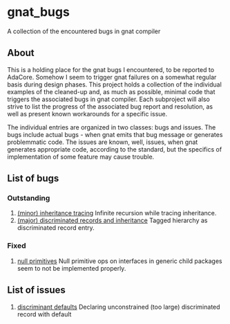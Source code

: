 # gnat_bugs
A collection of the encountered bugs in gnat compiler

## About
This is a holding place for the gnat bugs I encountered, to be reported to AdaCore. Somehow I seem to trigger gnat failures on a somewhat regular basis during design phases. This project holds a collection of the individual examples of the cleaned-up and, as much as possible, minimal code that triggers the associated bugs in gnat compiler. Each subproject will also strive to list the progress of the associated bug report and resolution, as well as present known workarounds for a specific issue.

The individual entries are organized in two classes: bugs and issues. The bugs include actual bugs - when gnat emits that bug message or generates problemmatic code. The issues are known, well, issues, when gnat generates appropriate code, according to the standard, but the specifics of implementation of some feature may cause trouble. 

## List of bugs

### Outstanding
1. [(minor) inheritance tracing](gb_02/) Infinite recursion while tracing inheritance.
2. [(major) discriminated records and inheritance](gb_03) Tagged hierarchy as discriminated record entry.

### Fixed
1. [null primitives](gb_01/)  Null primitive ops on interfaces in generic child packages seem to not be implemented properly.

## List of issues
1. [discriminant defaults](gi_01/) Declaring unconstrained (too large) discriminated record with default
